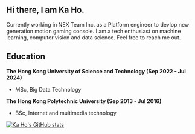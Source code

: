## Hi there, I am Ka Ho. 
Currently working in NEX Team Inc. as a Platform engineer to devlop new generation motion gaming console.
I am a tech enthusiast on machine learning, computer vision and data science. Feel free to reach me out.

## Education

**The Hong Kong University of Science and Technology (Sep 2022 - Jul 2024)**

- MSc, Big Data Technology

**The Hong Kong Polytechnic University (Sep 2013 - Jul 2016)**

- BSc, Internet and multimedia technology



[![Ka Ho's GitHub stats](https://github-readme-stats.vercel.app/api?username=laukaho&theme=swift&show_icons=true)](https://github.com/laukaho)
